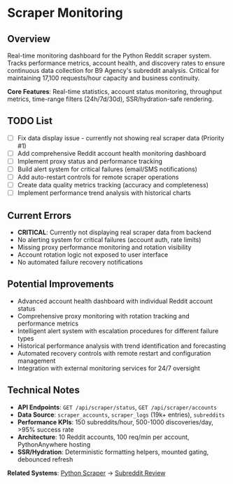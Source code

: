 # Scraper Monitoring

## Overview
Real-time monitoring dashboard for the Python Reddit scraper system. Tracks performance metrics, account health, and discovery rates to ensure continuous data collection for B9 Agency's subreddit analysis. Critical for maintaining 17,100 requests/hour capacity and business continuity.

**Core Features**: Real-time statistics, account status monitoring, throughput metrics, time-range filters (24h/7d/30d), SSR/hydration-safe rendering.

## TODO List
- [ ] Fix data display issue - currently not showing real scraper data (Priority #1)
- [ ] Add comprehensive Reddit account health monitoring dashboard
- [ ] Implement proxy status and performance tracking
- [ ] Build alert system for critical failures (email/SMS notifications)
- [ ] Add auto-restart controls for remote scraper operations
- [ ] Create data quality metrics tracking (accuracy and completeness)
- [ ] Implement performance trend analysis with historical charts

## Current Errors
- **CRITICAL**: Currently not displaying real scraper data from backend
- No alerting system for critical failures (account auth, rate limits)
- Missing proxy performance monitoring and rotation visibility
- Account rotation logic not exposed to user interface
- No automated failure recovery notifications

## Potential Improvements
- Advanced account health dashboard with individual Reddit account status
- Comprehensive proxy monitoring with rotation tracking and performance metrics
- Intelligent alert system with escalation procedures for different failure types
- Historical performance analysis with trend identification and forecasting
- Automated recovery controls with remote restart and configuration management
- Integration with external monitoring services for 24/7 oversight

## Technical Notes
- **API Endpoints**: `GET /api/scraper/status`, `GET /api/scraper/accounts`
- **Data Source**: `scraper_accounts`, `scraper_logs` (19k+ entries), `subreddits`
- **Performance KPIs**: 150 subreddits/hour, 500-1000 discoveries/day, >95% success rate
- **Architecture**: 10 Reddit accounts, 100 req/min per account, PythonAnywhere hosting
- **SSR/Hydration**: Deterministic formatting helpers, mounted gating, debounced refresh

**Related Systems**: [Python Scraper](../../../scraper/README.md) → [Subreddit Review](../subreddit-review/README.md)
